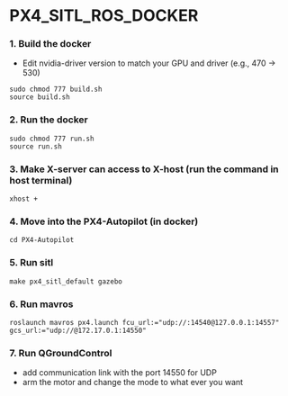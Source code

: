 # PX4_SITL_ROS_DOCKER

### 1. Build the docker
* Edit nvidia-driver version to match your GPU and driver (e.g., 470 -> 530)
```
sudo chmod 777 build.sh
source build.sh
```

### 2. Run the docker
```
sudo chmod 777 run.sh
source run.sh
```

### 3. Make X-server can access to X-host (run the command in host terminal)
```
xhost +
```

### 4. Move into the PX4-Autopilot (in docker)
```
cd PX4-Autopilot
```

### 5. Run sitl
```
make px4_sitl_default gazebo
```

### 6. Run mavros
```
roslaunch mavros px4.launch fcu_url:="udp://:14540@127.0.0.1:14557" gcs_url:="udp://@172.17.0.1:14550"
```

### 7. Run QGroundControl
* add communication link with the port 14550 for UDP
* arm the motor and change the mode to what ever you want

